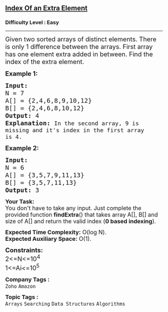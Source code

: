 <h2><a href="https://www.geeksforgeeks.org/problems/index-of-an-extra-element/1?page=10&category=Arrays,Strings&difficulty=Easy&sortBy=accuracy">Index Of an Extra Element</a></h2><h3>Difficulty Level : Easy</h3><hr><div class="problems_problem_content__Xm_eO"><p><span style="font-size:20px">Given two sorted arrays of distinct elements. There is only 1 difference between the arrays. First array has one element extra added in between. Find the index of the extra element.</span></p>

<p><span style="font-size:20px"><strong>Example 1:</strong></span></p>

<pre><span style="font-size:20px"><strong>Input:
</strong>N = 7
A[] = {2,4,6,8,9,10,12}
B[] = {2,4,6,8,10,12}
<strong>Output: </strong>4<strong>
Explanation: </strong></span><span style="font-size:18px">In the second array, 9 is
missing and it's index in the first array
is 4.</span></pre>

<p><span style="font-size:20px"><strong>Example 2:</strong></span></p>

<pre><span style="font-size:20px"><strong>Input:
</strong>N = 6
A[] = {3,5,7,9,11,13}
B[] = {3,5,7,11,13}
<strong>Output: </strong>3</span></pre>

<p><span style="font-size:18px"><strong>Your Task:</strong><br>
You don't have to take any input. Just complete the provided function&nbsp;<strong>findExtra</strong>() that takes array A[], B[] and size of A[] and&nbsp;return the valid index (<strong>0 based indexing</strong>).</span></p>

<p><span style="font-size:18px"><strong>Expected Time Complexity:</strong>&nbsp;O(log N).<br>
<strong>Expected Auxiliary Space:</strong>&nbsp;O(1).</span></p>

<p><span style="font-size:20px"><strong>Constraints:</strong><br>
2&lt;=N&lt;=10<sup>4</sup><br>
1&lt;=Ai&lt;=10<sup>5</sup></span></p>
</div><p><span style=font-size:18px><strong>Company Tags : </strong><br><code>Zoho</code>&nbsp;<code>Amazon</code>&nbsp;<br><p><span style=font-size:18px><strong>Topic Tags : </strong><br><code>Arrays</code>&nbsp;<code>Searching</code>&nbsp;<code>Data Structures</code>&nbsp;<code>Algorithms</code>&nbsp;